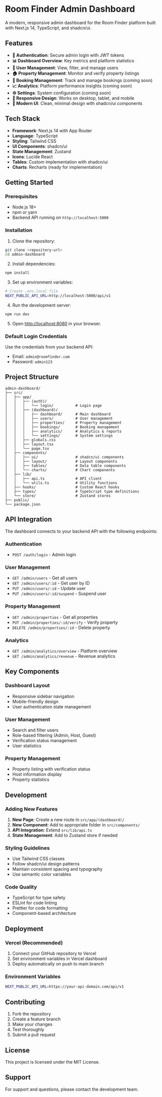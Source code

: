 # Room Finder Admin Dashboard

A modern, responsive admin dashboard for the Room Finder platform built with Next.js 14, TypeScript, and shadcn/ui.

## Features

- **🔐 Authentication**: Secure admin login with JWT tokens
- **📊 Dashboard Overview**: Key metrics and platform statistics
- **👥 User Management**: View, filter, and manage users
- **🏠 Property Management**: Monitor and verify property listings
- **📅 Booking Management**: Track and manage bookings (coming soon)
- **📈 Analytics**: Platform performance insights (coming soon)
- **⚙️ Settings**: System configuration (coming soon)
- **📱 Responsive Design**: Works on desktop, tablet, and mobile
- **🎨 Modern UI**: Clean, minimal design with shadcn/ui components

## Tech Stack

- **Framework**: Next.js 14 with App Router
- **Language**: TypeScript
- **Styling**: Tailwind CSS
- **UI Components**: shadcn/ui
- **State Management**: Zustand
- **Icons**: Lucide React
- **Tables**: Custom implementation with shadcn/ui
- **Charts**: Recharts (ready for implementation)

## Getting Started

### Prerequisites

- Node.js 18+
- npm or yarn
- Backend API running on `http://localhost:5000`

### Installation

1. Clone the repository:

```bash
git clone <repository-url>
cd admin-dashboard
```

2. Install dependencies:

```bash
npm install
```

3. Set up environment variables:

```bash
# Create .env.local file
NEXT_PUBLIC_API_URL=http://localhost:5000/api/v1
```

4. Run the development server:

```bash
npm run dev
```

5. Open [http://localhost:8080](http://localhost:8080) in your browser.

### Default Login Credentials

Use the credentials from your backend API:

- Email: `admin@roomfinder.com`
- Password: `admin123`

## Project Structure

```
admin-dashboard/
├── src/
│   ├── app/
│   │   ├── (auth)/
│   │   │   └── login/          # Login page
│   │   ├── (dashboard)/
│   │   │   ├── dashboard/      # Main dashboard
│   │   │   ├── users/          # User management
│   │   │   ├── properties/     # Property management
│   │   │   ├── bookings/       # Booking management
│   │   │   ├── analytics/      # Analytics & reports
│   │   │   └── settings/       # System settings
│   │   ├── globals.css
│   │   ├── layout.tsx
│   │   └── page.tsx
│   ├── components/
│   │   ├── ui/                 # shadcn/ui components
│   │   ├── layout/             # Layout components
│   │   ├── tables/             # Data table components
│   │   └── charts/             # Chart components
│   ├── lib/
│   │   ├── api.ts              # API client
│   │   └── utils.ts            # Utility functions
│   ├── hooks/                  # Custom React hooks
│   ├── types/                  # TypeScript type definitions
│   └── store/                  # Zustand stores
├── public/
└── package.json
```

## API Integration

The dashboard connects to your backend API with the following endpoints:

### Authentication

- `POST /auth/login` - Admin login

### User Management

- `GET /admin/users` - Get all users
- `GET /admin/users/:id` - Get user by ID
- `PUT /admin/users/:id` - Update user
- `PUT /admin/users/:id/suspend` - Suspend user

### Property Management

- `GET /admin/properties` - Get all properties
- `PUT /admin/properties/:id/verify` - Verify property
- `DELETE /admin/properties/:id` - Delete property

### Analytics

- `GET /admin/analytics/overview` - Platform overview
- `GET /admin/analytics/revenue` - Revenue analytics

## Key Components

### Dashboard Layout

- Responsive sidebar navigation
- Mobile-friendly design
- User authentication state management

### User Management

- Search and filter users
- Role-based filtering (Admin, Host, Guest)
- Verification status management
- User statistics

### Property Management

- Property listing with verification status
- Host information display
- Property statistics

## Development

### Adding New Features

1. **New Page**: Create a new route in `src/app/(dashboard)/`
2. **New Component**: Add to appropriate folder in `src/components/`
3. **API Integration**: Extend `src/lib/api.ts`
4. **State Management**: Add to Zustand store if needed

### Styling Guidelines

- Use Tailwind CSS classes
- Follow shadcn/ui design patterns
- Maintain consistent spacing and typography
- Use semantic color variables

### Code Quality

- TypeScript for type safety
- ESLint for code linting
- Prettier for code formatting
- Component-based architecture

## Deployment

### Vercel (Recommended)

1. Connect your GitHub repository to Vercel
2. Set environment variables in Vercel dashboard
3. Deploy automatically on push to main branch

### Environment Variables

```bash
NEXT_PUBLIC_API_URL=https://your-api-domain.com/api/v1
```

## Contributing

1. Fork the repository
2. Create a feature branch
3. Make your changes
4. Test thoroughly
5. Submit a pull request

## License

This project is licensed under the MIT License.

## Support

For support and questions, please contact the development team.
